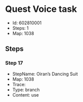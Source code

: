 # Quest Voice task

- Id: 602810001
- Steps: 1
- Map: 1038

## Steps

### Step 17
- StepName:  Oiran’s Dancing Suit
- Map:  1038
- Trace:  
- Type:  branch
- Content:  use



